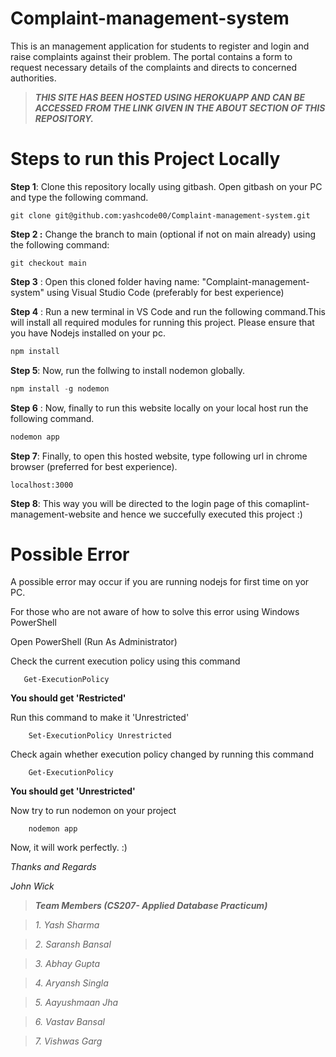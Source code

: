 # Complaint-management-system

This is an management application for students to register and login and raise complaints against their problem. The portal contains a form to request necessary details of the complaints and directs to concerned authorities.


>**_THIS SITE HAS BEEN HOSTED USING HEROKUAPP AND CAN BE ACCESSED FROM THE LINK GIVEN IN THE ABOUT SECTION OF THIS REPOSITORY._**


# Steps to run this Project Locally

**Step 1**: Clone this repository locally using gitbash. Open gitbash on your PC and type the following command.

```
git clone git@github.com:yashcode00/Complaint-management-system.git
```

**Step 2 :** Change the branch to main (optional if not on main already) using the following command:

```
git checkout main
```

**Step 3** : Open this cloned folder having name: "Complaint-management-system" using Visual Studio Code (preferably for best experience)

**Step 4** : Run a new terminal in VS Code and run the following command.This will install all required modules for running this project. Please ensure that you have Nodejs installed on your pc.

```JavaScript
npm install
```

**Step 5**: Now, run the follwing to install nodemon globally.

```JavaScript
npm install -g nodemon
```

**Step 6** : Now, finally to run this website locally on your local host run the following command.

```JavaScript
nodemon app
```

**Step 7**: Finally, to open this hosted website, type following url in chrome browser (preferred for best experience).

```
localhost:3000
```

**Step 8**: This way you will be directed to the login page of this comaplint-management-website and hence we succefully executed this project :)

# Possible Error

A possible error may occur if you are running nodejs for first time on yor PC.

For those who are not aware of how to solve this error using Windows PowerShell

Open PowerShell (Run As Administrator)

Check the current execution policy using this command

```
   Get-ExecutionPolicy
```

**You should get 'Restricted'**

Run this command to make it 'Unrestricted'

```
    Set-ExecutionPolicy Unrestricted
```

Check again whether execution policy changed by running this command

```
    Get-ExecutionPolicy
```

**You should get 'Unrestricted'**

Now try to run nodemon on your project

```
    nodemon app
```


Now, it will work perfectly. :)

_Thanks and Regards_

_John Wick_


>**_Team Members (CS207- Applied Database Practicum)_**

>_1. Yash Sharma_

>_2. Saransh Bansal_

>_3. Abhay Gupta_

>_4. Aryansh Singla_

>_5. Aayushmaan Jha_

>_6. Vastav Bansal_

>_7. Vishwas Garg_


